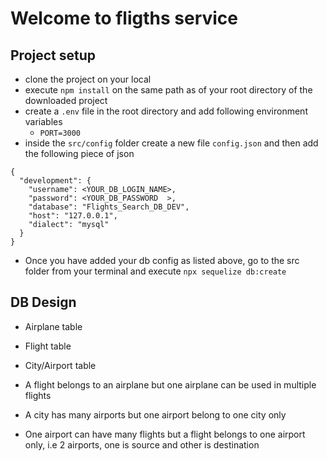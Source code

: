 # Welcome to fligths service

## Project setup
- clone the project on your local
- execute `npm install` on the same path as of your root directory of the downloaded project
- create a `.env` file in the root directory and add following environment variables
    - `PORT=3000`
- inside the `src/config` folder create a new file `config.json` and then add the following piece of json 
```
{
  "development": {
    "username": <YOUR_DB_LOGIN_NAME>,
    "password": <YOUR_DB_PASSWORD  >,
    "database": "Flights_Search_DB_DEV",
    "host": "127.0.0.1",
    "dialect": "mysql"
  }
}
```

- Once you have added your db config as listed above, go to the src folder from
your terminal and execute `npx sequelize db:create`



## DB Design
- Airplane table
- Flight table
- City/Airport table

- A flight belongs to an airplane but one airplane can be used in multiple flights
- A city has many airports but one airport belong to one city only
- One airport can have many flights but a flight belongs to one airport only, i.e 2 airports, one is source and other is destination